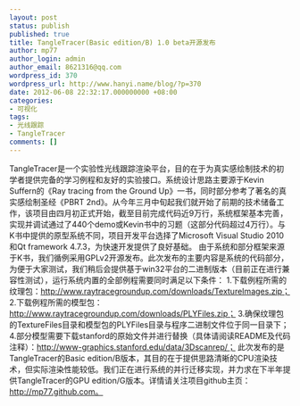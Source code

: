 ```yaml
---
layout: post
status: publish
published: true
title: TangleTracer(Basic edition/B) 1.0 beta开源发布
author: mp77
author_login: admin
author_email: 8621316@qq.com
wordpress_id: 370
wordpress_url: http://www.hanyi.name/blog/?p=370
date: 2012-06-08 22:32:17.000000000 +08:00
categories:
- 可视化
tags:
- 光线跟踪
- TangleTracer
comments: []
---
```

TangleTracer是一个实验性光线跟踪渲染平台，目的在于为真实感绘制技术的初学者提供完备的学习例程和友好的实验接口。系统设计思路主要源于Kevin Suffern的《Ray tracing from the Ground Up》一书，同时部分参考了著名的真实感绘制圣经《PBRT 2nd》。从今年三月中旬起我们就开始了前期的技术储备工作，该项目由四月初正式开始，截至目前完成代码近9万行，系统框架基本完善，实现并调试通过了440个demo或Kevin书中的习题（这部分代码超过4万行）。与K书中提供的原型系统不同，项目开发平台选择了Microsoft Visual Studio 2010和Qt framework 4.7.3，为快速开发提供了良好基础。
由于系统和部分框架来源于K书，我们循例采用GPLv2开源发布。此次发布的主要内容是系统的代码部分，为便于大家测试，我们稍后会提供基于win32平台的二进制版本（目前正在进行兼容性测试），运行系统内置的全部例程需要同时满足以下条件：
1.下载例程所需的纹理包：http://www.raytracegroundup.com/downloads/TextureImages.zip；
2.下载例程所需的模型包：http://www.raytracegroundup.com/downloads/PLYFiles.zip；
3.确保纹理包的TextureFiles目录和模型包的PLYFiles目录与程序二进制文件位于同一目录下；
4.部分模型需要下载stanford的原始文件并进行替换（具体请阅读README及代码注释）：http://www-graphics.stanford.edu/data/3Dscanrep/；
此次发布的是TangleTracer的Basic edition/B版本，其目的在于提供思路清晰的CPU渲染技术，但实际渲染性能较低。我们正在进行系统的并行迁移实现，并力求在下半年提供TangleTracer的GPU edition/G版本。详情请关注项目github主页：http://mp77.github.com。
